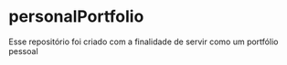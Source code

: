 # personalPortfolio
Esse repositório foi criado com a finalidade de servir como um portfólio pessoal
